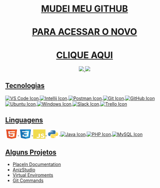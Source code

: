 
<h1 style="text-align: center"><a href="github.com/eriick-monteiro">MUDEI MEU GITHUB</a></h1>
<h1 style="text-align: center"><a href="github.com/eriick-monteiro">PARA ACESSAR O NOVO</a></h1>
<h1 style="text-align: center"><a href="github.com/eriick-monteiro">CLIQUE AQUI</a></h1>

<div align="center">
    <a href="https://github.com/BiraBalaZ">
    <img height="160em" src="https://github-readme-stats.vercel.app/api?username=birabalaz&show_icons=true&theme=dracula&include_all_commits=true&count_private=true&borders=false"/>
    <img height="160em" src="https://github-readme-stats.vercel.app/api/top-langs/?username=birabalaz&layout=compact&langs_count=8&theme=dracula&hide_&card_width=365"/>
</div>

<div style="display: inline_block">

  ## Tecnologias
  <img align="center" alt="VS Code Icon"  height="30" width="40" src="https://cdn.jsdelivr.net/gh/devicons/devicon/icons/vscode/vscode-original.svg" />
  <img align="center" alt="Intellij Icon" height="40" width="40" src="https://cdn.jsdelivr.net/gh/devicons/devicon@latest/icons/intellij/intellij-original.svg" />
  <img align="center" alt="Postman Icon"  height="30" width="40" src="https://cdn.jsdelivr.net/gh/devicons/devicon@latest/icons/postman/postman-original.svg" />
  <img align="center" alt="Git Icon"      height="30" width="40" src="https://cdn.jsdelivr.net/gh/devicons/devicon/icons/git/git-original.svg" />
  <img align="center" alt="GitHub Icon"   height="30" width="30" src="https://user-images.githubusercontent.com/85596186/197550500-e095478b-f97b-43d1-9df1-02718e3ba928.png" />
  <img align="center" alt="Ubuntu Icon"   height="30" width="40" src="https://cdn.jsdelivr.net/gh/devicons/devicon@latest/icons/ubuntu/ubuntu-original.svg" />
  <img align="center" alt="Windows Icon"  height="30" width="40" src="https://cdn.jsdelivr.net/gh/devicons/devicon/icons/windows8/windows8-original.svg" />
  <img align="center" alt="Slack Icon"    height="30" width="40" src="https://cdn.jsdelivr.net/gh/devicons/devicon/icons/slack/slack-original.svg" />
  <img align="center" alt="Trello Icon"   height="30" width="40" src="https://cdn.jsdelivr.net/gh/devicons/devicon/icons/trello/trello-plain.svg" />
 
  ## Linguagens
  <img align="center" alt="HTML Icon"   height="30" width="40" src="https://raw.githubusercontent.com/devicons/devicon/master/icons/html5/html5-original.svg">
  <img align="center" alt="CSS Icon"    height="30" width="40" src="https://raw.githubusercontent.com/devicons/devicon/master/icons/css3/css3-original.svg">
  <img align="center" alt="Js Icon"     height="30" width="40" src="https://raw.githubusercontent.com/devicons/devicon/master/icons/javascript/javascript-plain.svg">
  <img align="center" alt="Python Icon" height="30" width="40" src="https://raw.githubusercontent.com/devicons/devicon/master/icons/python/python-original.svg">
  <img align="center" alt="Java Icon"   height="40" width="40" src="https://cdn.jsdelivr.net/gh/devicons/devicon@latest/icons/java/java-original.svg">
  <img align="center" alt="PHP Icon"    height="40" width="40" src="https://cdn.jsdelivr.net/gh/devicons/devicon@latest/icons/php/php-original.svg">
  <img align="center" alt="MySQL Icon"  height="50" width="60" src="https://cdn.jsdelivr.net/gh/devicons/devicon@latest/icons/mysql/mysql-original-wordmark.svg">
</div>

## Alguns Projetos
<div>
  <ul>
    <li><a target="_blank" href="https://eriick-monteiro.github.io/PlaceInDocumentation/">PlaceIn Documentation</a>
    <li><a target="_blank" href="https://eriick-monteiro.github.io/AnizStudio/">AnizStudio</a>
    <li><a target="_blank" href="https://eriick-monteiro.github.io/VirtualEnviroments/">Virtual Enviroments</li>
    <li><a target="_blank" href="https://eriick-monteiro.github.io/Git-Commands/">Git Commands</li>
  </ul>
</div>
